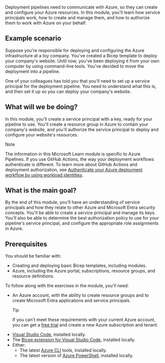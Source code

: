 Deployment pipelines need to communicate with Azure, so they can create and configure your Azure resources. In this module, you'll learn how service principals work, how to create and manage them, and how to authorize them to work with Azure on your behalf.

## Example scenario

Suppose you're responsible for deploying and configuring the Azure infrastructure at a toy company. You've created a Bicep template to deploy your company's website. Until now, you've been deploying it from your own computer by using command-line tools. You've decided to move the deployment into a pipeline. 

One of your colleagues has told you that you'll need to set up a service principal for the deployment pipeline. You need to understand what this is, and then set it up so you can deploy your company's website.

## What will we be doing?

In this module, you'll create a service principal with a key, ready for your pipeline to use. You'll create a resource group in Azure to contain your company's website, and you'll authorize the service principal to deploy and configure your website's resources.

> [!NOTE]
> The information in this Microsoft Learn module is specific to Azure Pipelines. If you use GitHub Actions, the way your deployment workflows authenticate is different. To learn more about GitHub Actions and deployment authorization, see [Authenticate your Azure deployment workflow by using workload identities](xref:learn.azure.authenticate-azure-deployment-workflow-workload-identities).

## What is the main goal?

By the end of this module, you'll have an understanding of service principals and how they relate to other Azure and Microsoft Entra security concepts. You'll be able to create a service principal and manage its keys. You'll also be able to determine the best authorization policy to use for your pipeline's service principal, and configure the appropriate role assignments in Azure.

## Prerequisites

You should be familiar with:

- Creating and deploying basic Bicep templates, including modules.
- Azure, including the Azure portal, subscriptions, resource groups, and resource definitions.

To follow along with the exercises in the module, you'll need:

- An Azure account, with the ability to create resource groups and to create Microsoft Entra applications and service principals.
  > [!TIP]
  > If you can't meet these requirements with your current Azure account, you can get a [free trial](https://azure.microsoft.com/free/?azure-portal=true) and create a new Azure subscription and tenant.
- [Visual Studio Code](https://code.visualstudio.com), installed locally.  
- The [Bicep extension for Visual Studio Code](https://marketplace.visualstudio.com/items?itemName=ms-azuretools.vscode-bicep), installed locally.  
- Either:
  - The latest [Azure CLI](/cli/azure/install-azure-cli) tools, installed locally.  
  - The latest version of [Azure PowerShell](/powershell/azure/install-az-ps), installed locally.
